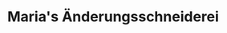 ---
title: "Maria's Änderungsschneiderei"
url: /delmenhorst/marias-aenderungsschneiderei/
shop: Schneiderei
---